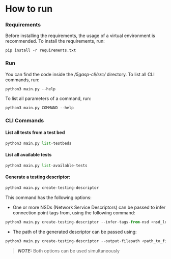 # How to run

### Requirements

Before installing the requirements, the usage of a virtual environment is recommended.
To install the requirements, run:

    pip install -r requirements.txt

### Run

You can find the code inside the */5gasp-cli/src/* directory.
To list all CLI commands, run:

    python3 main.py --help

To list all parameters of a command, run:

    python3 main.py COMMAND --help

### CLI Commands

#### List all tests from a test bed

```python
python3 main.py list-testbeds
```

#### List all available tests

```python
python3 main.py list-available-tests
```

#### Generate a testing descriptor:

```python
python3 main.py create-testing-descriptor
```

This command has the following options:

* One or more NSDs (Network Service Descriptors) can be passed to infer connection point tags from, using the following command:

```python
python3 main.py create-testing-descriptor --infer-tags-from-nsd <nsd_location>
```

* The path of the generated descriptor can be passed using:

```python
python3 main.py create-testing-descriptor --output-filepath <path_to_file>
```

> **_NOTE:_** Both options can be used simultaneously